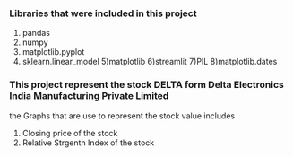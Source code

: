 ### Libraries that were included in this project
1) pandas 
2) numpy 
3) matplotlib.pyplot 
4) sklearn.linear_model 
5)matplotlib
6)streamlit 
7)PIL 
 8)matplotlib.dates 

### This project represent the stock DELTA form Delta Electronics India Manufacturing Private Limited

the Graphs that are use to represent the stock value includes 
1) Closing price of the stock
2) Relative Strgenth Index of the stock
